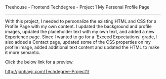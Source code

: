 Treehouse - Frontend Techdegree - Project 1
My Personal Profile Page
________________________________________________
With this project, I needed to personalize the existing HTML and CSS for a Profile Page with my own content.  I updated the background and profile images, updated the placeholder text with my own text, and added a new Experience page.  Since I wanted to go for a 'Exceed Expectations' grade, I also added a Contact page, updated some of the CSS properties on my profile image, added additional text content and updated the HTML to make it more semantic.

Click the below link for a preview.

http://jonhayjr.com/Techdegree-Project1/